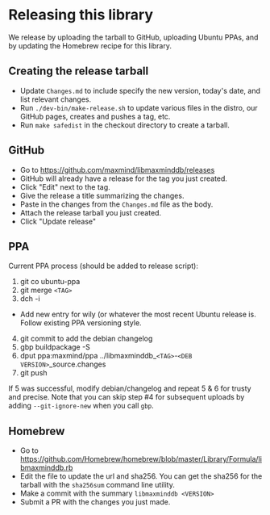 # Releasing this library

We release by uploading the tarball to GitHub, uploading Ubuntu PPAs, and by
updating the Homebrew recipe for this library.

## Creating the release tarball

* Update `Changes.md` to include specify the new version, today's date, and
  list relevant changes.
* Run `./dev-bin/make-release.sh` to update various files in the distro, our
  GitHub pages, creates and pushes a tag, etc.
* Run `make safedist` in the checkout directory to create a tarball.

## GitHub

* Go to https://github.com/maxmind/libmaxminddb/releases
* GitHub will already have a release for the tag you just created.
* Click "Edit" next to the tag.
* Give the release a title summarizing the changes.
* Paste in the changes from the `Changes.md` file as the body.
* Attach the release tarball you just created.
* Click "Update release"

## PPA

Current PPA process (should be added to release script):

1. git co ubuntu-ppa
2. git merge `<TAG>`
3. dch -i
  * Add new entry for wily (or whatever the most recent Ubuntu release
    is. Follow existing PPA versioning style.
4. git commit to add the debian changelog
5. gbp buildpackage -S
6. dput ppa:maxmind/ppa ../libmaxminddb_`<TAG>`-`<DEB VERSION>`_source.changes
7. git push

If 5 was successful, modify debian/changelog and repeat 5 & 6 for trusty and
precise. Note that you can skip step #4 for subsequent uploads by adding
`--git-ignore-new` when you call `gbp`.

## Homebrew

* Go to https://github.com/Homebrew/homebrew/blob/master/Library/Formula/libmaxminddb.rb
* Edit the file to update the url and sha256. You can get the sha256 for the
  tarball with the `sha256sum` command line utility.
* Make a commit with the summary `libmaxminddb <VERSION>`
* Submit a PR with the changes you just made.
